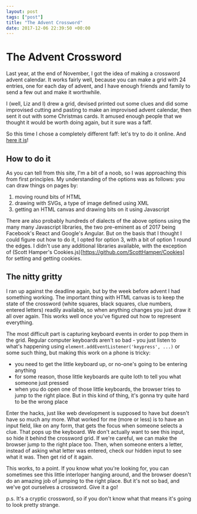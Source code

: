 ```yaml
---
layout: post
tags: ["post"]
title: "The Advent Crossword"
date: 2017-12-06 22:39:50 +00:00
---
```


# The Advent Crossword

Last year, at the end of November, I got the idea of making a crossword advent calendar. It works fairly well, because you can make a grid with 24 entries, one for each day of advent, and I have enough friends and family to send a few out and make it worthwhile.

I (well, Liz and I) drew a grid, devised printed out some clues and did some improvised cutting and pasting to make an improvised advent calendar, then sent it out with some Christmas cards. It amused enough people that we thought it would be worth doing again, but it sure was a faff.

So this time I chose a completely different faff: let's try to do it online. And [here it is](https://wllrg.rs/xwd2017.html)!

## How to do it

As you can tell from this site, I'm a bit of a noob, so I was approaching this from first principles. My understanding of the options was as follows: you can draw things on pages by:

1. moving round bits of HTML
2. drawing with SVGs, a type of image defined using XML
3. getting an HTML canvas and drawing bits on it using Javascript

There are also probably hundreds of dialects of the above options using the many many Javascript libraries, the two pre-eminent as of 2017 being Facebook's React and Google's Angular. But on the basis that I thought I could figure out how to do it, I opted for option 3, with a bit of option 1 round the edges. I didn't use any additional libraries available, with the exception of (Scott Hamper's Cookies.js)[https://github.com/ScottHamper/Cookies] for setting and getting cookies.

## The nitty gritty

I ran up against the deadline again, but by the week before advent I had something working. The important thing with HTML canvas is to keep the state of the crossword (white squares, black squares, clue numbers, entered letters) readily available, so when anything changes you just draw it all over again. This works well once you've figured out how to represent everything.

The most difficult part is capturing keyboard events in order to pop them in the grid. Regular computer keyboards aren't so bad - you just listen to what's happening using `element.addEventListener('keypress', ...)` or some such thing, but making this work on a phone is tricky:

* you need to get the little keyboard up, or no-one's going to be entering anything
* for some reason, those little keyboards are quite loth to tell you what someone just pressed
* when you do open one of those little keyboards, the browser tries to jump to the right place. But in this kind of thing, it's gonna try quite hard to be the wrong place

Enter the hacks, just like web development is supposed to have but doesn't have so much any more. What worked for me (more or less) is to have an input field, like on any form, that gets the focus when someone selects a clue. That pops up the keyboard. We don't actually want to see this input, so hide it behind the crossword grid. If we're careful, we can make the browser jump to the right place too. Then, when someone enters a letter, instead of asking what letter was entered, check our hidden input to see what it was. Then get rid of it again.

This works, to a point. If you know what you're looking for, you can sometimes see this little interloper hanging around, and the browser doesn't do an amazing job of jumping to the right place. But it's not so bad, and we've got ourselves a crossword. Give it a go!

p.s. It's a cryptic crossword, so if you don't know what that means it's going to look pretty strange.
